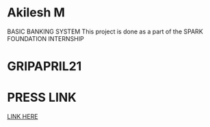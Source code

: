 # Akilesh M
BASIC BANKING SYSTEM
This project is done as a part of the SPARK FOUNDATION INTERNSHIP
# GRIPAPRIL21 
# PRESS LINK 
[LINK HERE ](https://github.com/AKILESH01/Akilesh)


